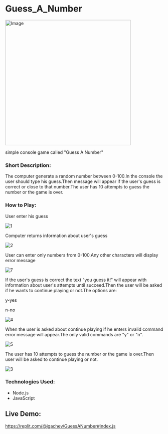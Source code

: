 # Guess_A_Number


<img alt="Image" width="400" src="https://thumbs.gfycat.com/BadIllegalGermanwirehairedpointer-size_restricted.gif">


simple console game called "Guess A Number"


### Short Description:
The computer generate a random number between 0-100.In the console the user
should type his guess.Then message will appear if the user's  guess is correct or close to that number.The user has 10 attempts to guess the number  or the game is over.

### How to Play:
User enter his guess


![1](https://user-images.githubusercontent.com/102420254/192517624-ca5b1b64-35b4-4144-8dd7-fa4e4f111b6a.PNG)


Computer returns information about user's guess


![2](https://user-images.githubusercontent.com/102420254/192518157-285b25cf-23cb-405d-9dd8-feecb9b795c5.PNG)


User can enter only numbers from 0-100.Any other characters will display error message

![7](https://user-images.githubusercontent.com/102420254/192518801-6cfe763c-9e8e-4e37-9efe-b35aaf6de622.PNG)


If the user's guess is correct the text "you guess it!" will appear with information about user's attempts until succeed.Then the user will be asked if he wants to
continue playing or not.The options are:


y-yes


n-no


![4](https://user-images.githubusercontent.com/102420254/192519983-f3c52e90-9e76-454f-afaa-a002449bf872.PNG)


When the user is asked about continue playing if he enters invalid command error message will appear.The only valid commands are "y" or "n".


![5](https://user-images.githubusercontent.com/102420254/192521962-3dbac033-8b0d-4234-b66f-ceb57be6a7fd.PNG)


The user has 10 attempts to guess the number or the game is over.Then user will be asked to continue playing or not.


![3](https://user-images.githubusercontent.com/102420254/192523271-281bc57d-e101-4196-b56f-21e6d780991e.PNG)



### Technologies Used:
- Node.js
- JavaScript

## Live Demo:

https://replit.com/@igachev/GuessANumber#index.js
